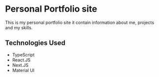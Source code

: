 # Personal Portfolio site
 This is my personal portfolio site it contain information about me, projects and my skills.

## Technologies Used

- TypeScript
- React.JS
- Next.JS
- Material UI
